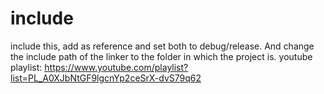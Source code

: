 # include
include this, add as reference and set both to debug/release.
And change the include path of the linker to the folder in which the project is.
youtube playlist:
https://www.youtube.com/playlist?list=PL_A0XJbNtGF9lgcnYp2ceSrX-dvS79q62
